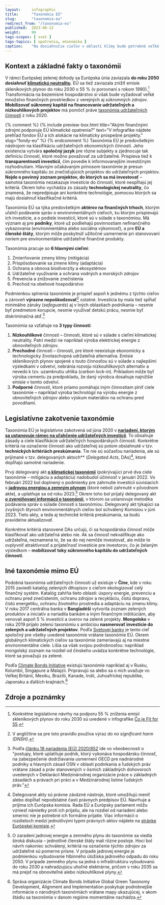 ```yaml
---
layout:     infographic
title:      "Taxonómia EÚ"
slug:       "taxonomia-eu"
redirect_from: "/taxonomia-eu"
published:  2023-06-12
weight:     99
tags-scopes: [ svet ]
tags-topics: [ opatrenia, ekonomika ]
caption:    "Na dosiahnutie cieľov v oblasti klímy bude potrebné veľké množstvo verejného aj súkromného kapitálu. V Európskej únii by práve táto taxonómia mala pomôcť mobilizovať súkromný kapitál, pretože poskytuje klasifikáciu udržateľných a klimaticky priaznivých činností."
---
```


## Kontext a základné fakty o taxonómii

V rámci Európskej zelenej dohody sa Európska únia zaviazala **do roku 2050 dosiahnuť [klimatickú neutralitu](https://faktaoklimatu.cz/explainery/uhlikova-neutralita)**. EÚ sa tiež zaviazala znížiť emisie skleníkových plynov do roku 2030 o 55 % (v porovnaní s rokom 1990).[^fit-for-55] Transformácia na bezemisné hospodárstvo si však bude vyžadovať veľké množstvo finančných prostriedkov z verejných aj súkromných zdrojov. **Mobilizovať súkromný kapitál na financovanie udržateľných a nízkouhlíkových projektov** má pomôcť práve [taxonómia udržateľných činností](https://ec.europa.eu/commission/presscorner/detail/sk/ip_22_711) z roku 2020.

{% comment %}
{% include preview-box.html
    title="Akými finančnými zdrojmi podporuje EÚ klimatické opatrenia?"
    text="V infografike nájdete prehľad fondov EÚ a ich alokácie na klimaticky prospešné projekty."
    slug="fondy-eu"
%}
{% endcomment %}
Taxonómia EÚ je predovšetkým nástrojom na klasifikáciu udržateľných ekonomických činností. Jeho existencia vytvára **spoločný jazyk** pre rôzne subjekty a zjednocuje tak definíciu činností, ktoré možno považovať za udržateľné. Prispieva tiež k **transparentnosti investícií**, čím povedie k informovanejším investičným rozhodnutiam. Hlavným očakávaným prínosom taxonómie je presun súkromného kapitálu zo znečisťujúcich projektov do udržateľných projektov. **Nejde o povinný zoznam projektov, do ktorých sa má investovať** – samotná taxonómia nezakazuje investície do činností, ktoré nespĺňajú jej kritériá. Okrem toho vychádza zo zásady **technologickej neutrality**, čo znamená, že nepredpisuje ani konkrétne technológie, pomocou ktorých sa majú dosiahnuť klasifikačné kritériá.

Taxonómia EÚ sa týka predovšetkým **aktérov na finančných trhoch**, ktorým uľahčí podávanie správ o environmentálnych cieľoch, ku ktorým prispievajú ich investície, a o podiele investícií, ktoré sú v súlade s taxonómiou. Má význam aj pre **podniky**, ktoré už podliehajú povinnostiam nefinančného vykazovania (environmentálna alebo sociálna výkonnosť), a pre **EÚ a členské štáty**, ktorým môže poskytnúť užitočné usmernenie pri stanovovaní noriem pre environmentálne udržateľné finančné produkty.

Taxonómia pracuje so **6 hlavnými cieľmi**:

1. Zmierňovanie zmeny klímy (<glossary id="mitigacia">mitigácia</glossary>)
2. Prispôsobovanie sa zmene klímy (<glossary id="adaptacia">adaptácia</glossary>)
3. Ochrana a obnova biodiverzity a ekosystémov
4. Udržateľné využívanie a ochrana vodných a morských zdrojov
5. Prevencia a znižovanie znečistenia
6. Prechod na obehové hospodárstvo

Podmienkou splnenia taxonómie je prispieť aspoň k jednému z týchto cieľov a zároveň **výrazne nepoškodzovať**[^dnsh] ostatné. Investícia by mala tiež spĺňať minimálne záruky (*safeguards*) aj v iných oblastiach podnikania – nesmie byť predmetom korupcie, nesmie využívať detskú prácu, nesmie byť diskriminačná atď.[^safeguards]

Taxonómia sa vzťahuje na **3 typy činností**:

1. **Nízkouhlíkové** činnosti – činnosti, ktoré sú v súlade s cieľmi klimatickej neutrality. Patrí medzi ne napríklad výroba elektrickej energie z obnoviteľných zdrojov.
2. **Prechodné** činnosti – činnosti, pre ktoré neexistuje ekonomicky a technologicky životaschopná udržateľná alternatíva. Emisie skleníkových plynov spojené s touto činnosťou sú v súlade s najlepšími výsledkami v odvetví, nebránia rozvoju nízkouhlíkových alternatív a nevedú k tzv. <glossary id="uzamknutie-uhlika">uzamknutiu uhlíka (*carbon lock-in*)</glossary>. Príkladom môže byť výroba cementu za predpokladu, že daný výrobca dosahuje najnižšie emisie v tomto odvetví.
3. **Podporné** činnosti, ktoré priamo pomáhajú iným činnostiam plniť ciele taxonómie – napríklad výroba technológií na výrobu energie z obnoviteľných zdrojov alebo výskum materiálov na ochranu pred povodňami.

## Legislatívne zakotvenie taxonómie

Taxonómia EÚ je legislatívne zakotvená od júna 2020 v **[nariadení, ktorým sa ustanovuje rámec na uľahčenie udržateľných investícií](https://eur-lex.europa.eu/legal-content/SK/TXT/?uri=CELEX%3A32020R0852)**. To obsahuje zásady a ciele klasifikácie udržateľných hospodárskych činností. Konkrétne kritériá na označenie činnosti ako udržateľnej sú potom obsiahnuté v tzv. **technických kritériách preskúmania**. Tie nie sú súčasťou nariadenia, ale sú prijímané v tzv. delegovaných aktoch** (*Delegated Acts*, DAs)[^das], ktoré dopĺňajú samotné nariadenie.

Prvý delegovaný akt **[o klimatickej taxonómii](https://eur-lex.europa.eu/legal-content/SK/TXT/?uri=CELEX:32021R2139)** (pokrývajúci prvé dva ciele taxonómie – mitigáciu a adaptáciu) nadobudol účinnosť v januári 2022. Vo februári 2022 bol doplnený o podmienky pre zahrnutie investícií súvisiacich s **[jadrovou energiou a zemným plynom](https://eur-lex.europa.eu/legal-content/SK/TXT/?uri=PI_COM:C(2022)631)** (ktoré neboli zahrnuté v pôvodnom akte), a uplatňuje sa od roku 2023.[^jadro-plyn] Okrem toho bol prijatý delegovaný akt **[o zverejňovaní informácií o taxonómii](https://eur-lex.europa.eu/legal-content/SK/TXT/?uri=CELEX%3A32021R2178)**, v ktorom sa ustanovuje metodika podávania správ o súlade činností s taxonómiou. Delegovaný akt týkajúci sa zvyšných štyroch environmentálnych cieľov bol schválený Komisiou v júni 2023. Tieto akty, a teda aj technické kritériá preskúmania, sa budú pravidelne aktualizovať.

Konkrétne kritériá stanovené DAs určujú, či sa hospodárska činnosť môže klasifikovať ako udržateľná alebo nie. Ak sa činnosť nekvalifikuje ako udržateľná, neznamená to, že sa do nej nemôže investovať, ale môže to ovplyvniť atraktívnosť a prijateľnosť investície pre investorov, čo je želaným výsledkom – **mobilizovať toky súkromného kapitálu do udržateľných činností**.

## Iné taxonómie mimo EÚ

Podobná taxonómia udržateľných činností už existuje v **Číne**, kde v roku 2015 zaviedli katalóg zelených dlhopisov s cieľom ekologizovať celý finančný systém. Katalóg zahŕňa tieto oblasti: úspory energie, prevenciu a ochranu pred znečistením, ochranu zdrojov a recykláciu, čistú dopravu, čistú energetiku, ochranu životného prostredia a adaptáciu na zmenu klímy. V roku 2017 centrálna banka v **Bangladéši** vytvorila zoznam zelených produktov a iniciatív a nariadila bankám a iným finančným inštitúciám, aby venovali aspoň 
5 % investícií a úverov na zelené projekty. **Mongolsko** v roku 2019 prijalo zelenú taxonómiu s ambíciou **nasmerovať investície do zelených a udržateľných projektov**. Podľa [Svetovej banky](https://documents.worldbank.org/en/publication/documents-reports/documentdetail/953011593410423487/developing-a-national-green-taxonomy-a-world-bank-guide) je tento cieľ spoločný pre všetky uvedené taxonómie vrátane taxonómie EÚ. Okrem globálnych klimatických cieľov sa taxonómie zameriavajú aj na miestne environmentálne ciele. Líšia sa však svojou podrobnosťou: napríklad mongolský zoznam na rozdiel od čínskeho uvádza konkrétne technológie, ktoré sa považujú za zelené.

Podľa [Climate Bonds Initiative](https://www.climatebonds.net/resources/reports/global-green-taxonomy-development-alignment-and-implementation) existujú taxonómie napríklad aj v Rusku, Kolumbii, Singapure a Malajzii. Pripravujú sa alebo sa o nich uvažuje vo Veľkej Británii, Mexiku, Brazílii, Kanade, Indii, Juhoafrickej republike, Japonsku a ďalších krajinách.[^cbi]

## Zdroje a poznámky

[^fit-for-55]: Konkrétne legislatívne návrhy na podporu 55 % zníženia emisií skleníkových plynov do roku 2030 sú uvedené v infografike [Čo je Fit for 55](/infografiky/fit-for-55).
[^dnsh]: V angličtine sa pre toto pravidlo používa výraz *do no significant harm (DNSH)*.
[^safeguards]: Podľa [článku 18 nariadenia (EÚ) 2020/852](https://eur-lex.europa.eu/legal-content/SK/TXT/?uri=CELEX:32020R0852) ide vo všeobecnosti o "postupy, ktoré uplatňuje podnik, ktorý vykonáva hospodársku činnosť, na zabezpečenie dodržiavania usmernení OECD pre nadnárodné podniky a hlavných zásad OSN v oblasti podnikania a ľudských práv vrátane zásad a práv stanovených v ôsmich základných dohovoroch uvedených v Deklarácii Medzinárodnej organizácie práce o základných zásadách a právach pri práci a v Medzinárodnej listine ľudských práv."
[^das]: Delegované akty sú právne záväzné nástroje, ktoré umožňujú meniť alebo dopĺňať nepodstatné časti právnych predpisov EÚ. Navrhuje a prijíma ich Európska komisia. Rada EÚ a Európsky parlament môžu vzniesť námietky proti ich prijatiu, ale na rozdiel od nariadení alebo smerníc nie je potrebné ich formálne prijatie. Viac informácií o rozdieloch medzi jednotlivými typmi právnych aktov nájdete na [stránke Európskej komisie](https://commission.europa.eu/law/law-making-process/types-eu-law_sk).
[^jadro-plyn]: O zaradení jadrovej energie a zemného plynu do taxonómie sa viedla široká diskusia – jednotlivé členské štáty mali rôzne postoje. Hoci bol návrh nakoniec schválený, kritériá na označenie týchto zdrojov za udržateľné sú pomerne prísne. V prípade jadrovej energie je podmienkou vybudovanie hlbinného úložiska jadrového odpadu do roku 2050. V prípade zemného plynu sa jedná o infraštruktúru vybudovanú do roku 2030 a nahradzujúcu uhoľné elektrárne, pričom v roku 2035 sa má prejsť na obnoviteľné alebo nízkouhlíkové plyny. 
[^cbi]: Správa organizácie Climate Bonds Initiative Global Green Taxonomy Development, Alignment and Implementation poskytuje podrobnejšie informácie o národných taxonómiách vrátane mapy ukazujúcej, v akom štádiu sa taxonómia v danom regióne momentálne nachádza.
